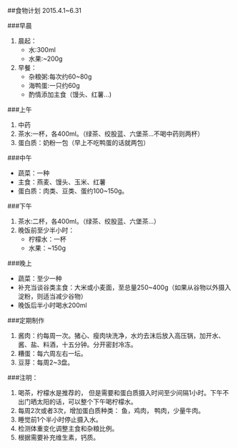 ##食物计划
2015.4.1~6.31

###早晨
1. 晨起：
	* 水:300ml
	* 水果:~200g
2. 早餐：
	* 杂粮粥:每次约60~80g
	* 海鸭蛋:一只约60g
	* 酌情添加主食（馒头、红薯...)

###上午
1. 中药
2. 茶水:一杯，各400ml。（绿茶、绞股蓝、六堡茶...不喝中药则两杯）
3. 蛋白质：奶粉一包（早上不吃鸭蛋的话就两包）

###中午
* 蔬菜：一种
* 主食：燕麦、馒头、玉米、红薯
* 蛋白质：肉类、豆类、蛋约100~150g。

###下午 
1. 茶水:二杯，各400ml。（绿茶、绞股蓝、六堡茶...）
2. 晚饭前至少半小时：
	* 柠檬水：一杯
	* 水果：~150g

###晚上
* 蔬菜：至少一种
* 补充当谈谷类主食：大米或小麦面，至总量250~400g（如果从谷物以外摄入淀粉，则适当减少谷物）
* 晚饭后半小时喝水200ml

###定期制作
1. 酱肉：约每周一次。猪心、瘦肉块洗净，水灼去沫后放入高压锅，加开水、酱、盐、料酒，十五分钟。分开密封冷冻。
2. 糟蛋：每六周左右一坛。
3. 豆芽：每周2~3盘。

###注明： 
1. 喝茶，柠檬水是推荐的， 但是需要和蛋白质摄入时间至少间隔1小时。下午不出门晒太阳的话，可以整个下午喝柠檬水。
2. 每周2次或者3次，增加蛋白质种类： 鱼，鸡肉， 鸭肉，少量牛肉。
3. 睡觉前1个半小时停止摄入水。
4. 检测体重变化调整主食和杂粮比例。
5. 根据需要补充维生素，钙质。
